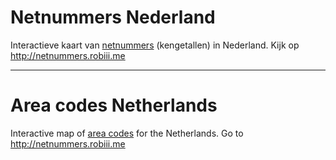 # Netnummers Nederland

Interactieve kaart van [netnummers](https://nl.wikipedia.org/wiki/Netnummer) (kengetallen) in Nederland. Kijk op http://netnummers.robiii.me

- - -

# Area codes Netherlands

Interactive map of [area codes](https://en.wikipedia.org/wiki/Telephone_numbering_plan#Area_code) for the Netherlands. Go to http://netnummers.robiii.me
